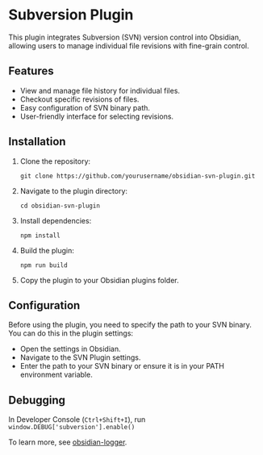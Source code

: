 # Subversion Plugin

This plugin integrates Subversion (SVN) version control into Obsidian, allowing users to manage individual file revisions with fine-grain control.

## Features

- View and manage file history for individual files.
- Checkout specific revisions of files.
- Easy configuration of SVN binary path.
- User-friendly interface for selecting revisions.

## Installation

1. Clone the repository:
   ```
   git clone https://github.com/yourusername/obsidian-svn-plugin.git
   ```

2. Navigate to the plugin directory:
   ```
   cd obsidian-svn-plugin
   ```

3. Install dependencies:
   ```
   npm install
   ```

4. Build the plugin:
   ```
   npm run build
   ```

5. Copy the plugin to your Obsidian plugins folder.

## Configuration

Before using the plugin, you need to specify the path to your SVN binary. You can do this in the plugin settings:

- Open the settings in Obsidian.
- Navigate to the SVN Plugin settings.
- Enter the path to your SVN binary or ensure it is in your PATH environment variable.

## Debugging

In Developer Console (`Ctrl+Shift+I`), run `window.DEBUG['subversion'].enable()`

To learn more, see [obsidian-logger](https://github.com/AMC-Albert/obsidian-logger).